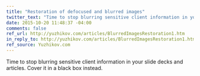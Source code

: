 ```yaml
---
title: "Restoration of defocused and blurred images"
twitter_text: "Time to stop blurring sensitive client information in your slide decks and articles."
date: 2015-10-20 11:48:37 -04:00
comments: false
ref_url: http://yuzhikov.com/articles/BlurredImagesRestoration1.htm
in_reply_to: http://yuzhikov.com/articles/BlurredImagesRestoration1.htm
ref_source: Yuzhikov.com
---
```


Time to stop blurring sensitive client information in your slide decks and articles. Cover it in a black box instead.